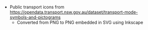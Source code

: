- Public transport icons from https://opendata.transport.nsw.gov.au/dataset/transport-mode-symbols-and-pictograms
  - Converted from PNG to PNG embedded in SVG using Inkscape

